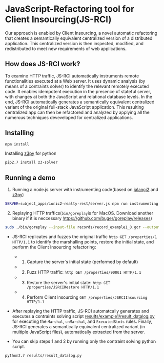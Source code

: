 # JavaScript-Refactoring tool for Client Insourcing(JS-RCI)
Our approach is enabled by Client Insourcing, a novel automatic refactoring that creates a semantically equivalent centralized version of a distributed application. This centralized version is then inspected, modified, and redistributed to meet new requirements of web applications.

## How does JS-RCI work?
To examine HTTP traffic, JS-RCI automatically instruments remote functionalities executed at a Web server. It uses dynamic analysis (by means of a contraints solver) to identify the relevant remotely executed code. It enables idempotent execution in the presence of stateful server, with changes at both the JavaScript and relational database levels. In the end, JS-RCI automatically generates a semantically equivalent centralized variant of the original full-stack JavaScript application. This resulting centralized app can then be refactored and analyzed by applying all the numerous techniques deveveloped for centralized applications.


## Installing
```bash
npm install
```
Installing [z3py](https://github.com/Z3Prover/z3) for python
```bash
pip2.7 install z3-solver
```

## Running a demo
1. Running a node.js server with instrumenting code(based on [jalangi2](https://github.com/Samsung/jalangi2) and [z3py](https://github.com/Z3Prover/z3))
```bash
SERVER=subject_apps/ionic2-realty-rest/server.js npm run instrumenting
```
2. Replaying HTTP traffics(```bin/goreplay```is for MacOS. Download another binary if it is neccessary  https://github.com/buger/goreplay/releases)
```bash
sudo ./bin/goreplay --input-file records/record_example1_0.gor --output-http="http://127.0.0.1:5000"
```
- JS-RCI replicates and fuzzes the original traffic ```http GET /properties/1 HTTP/1.1``` to identify the marshalling points, restore the initial state, and perform the Client Insourcing refactoring:
  - 1) Capture the server's initial state (performed by default)
  - 2) Fuzz HTTP traffic: ```http GET /properties/90001 HTTP/1.1```
  - 3) Restore the server's initial state: ```http GET /properties/JSRCIRestore HTTP/1.1```
  - 4) Perform Client Insourcing ```GET /properties/JSRCIInsourcing HTTP/1.1```
- After replaying the HTTP traffic, JS-RCI automatcally generates and executes a contraints solving script [results/example1/result_datalog.py](results/example1/result_datalog.py) for executing the ```Marshal```, ```unMarshal```, and ```ExecutedStmts``` rules. Finally, JS-RCI generates a semantically equivalent centralized variant (in multiple JavaScript files), automatically extracted from the server.

- You can skip steps 1 and 2 by running only the contraint solving python script.
```bash
python2.7 results/result_datalog.py
```

